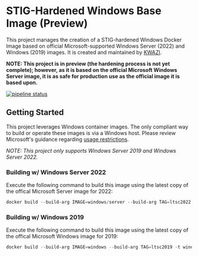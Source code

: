 # STIG-Hardened Windows Base Image (Preview) 

This project manages the creation of a STIG-hardened Windows Docker Image based on official Microsoft-supported Windows Server (2022) and Windows (2019) images. It is created and maintained by [KWAZI](https://kwazi.io).

**NOTE: This project is in preview (the hardening process is not yet complete); however, as it is based on the official Microsoft Windows Server image, it is as safe for production use as the official image it is based upon.**

[![pipeline status](https://gitlab.com/kwazi/oss/github/docker-windows/badges/main/pipeline.svg)](https://gitlab.com/kwazi/oss/github/docker-windows/-/commits/main)


## Getting Started

This project leverages Windows container images. The only compliant way to build or operate these images is via a Windows host. Please review Microsoft's guidance regarding [usage restrictions](https://hub.docker.com/_/microsoft-windows-server/).

*NOTE: This project only supports Windows Server 2019 and Windows Server 2022.*

### Building w/ Windows Server 2022

Execute the following command to build this image using the latest copy of the offical Microsoft Server image for 2022:

```PowerShell
docker build --build-arg IMAGE=windows/server --build-arg TAG=ltsc2022 -t windows:2022 .
```

### Building w/ Windows 2019

Execute the following command to build this image using the latest copy of the offical Microsoft Windows image for 2019:

```PowerShell
docker build --build-arg IMAGE=windows --build-arg TAG=ltsc2019 -t windows:2019 .
```
